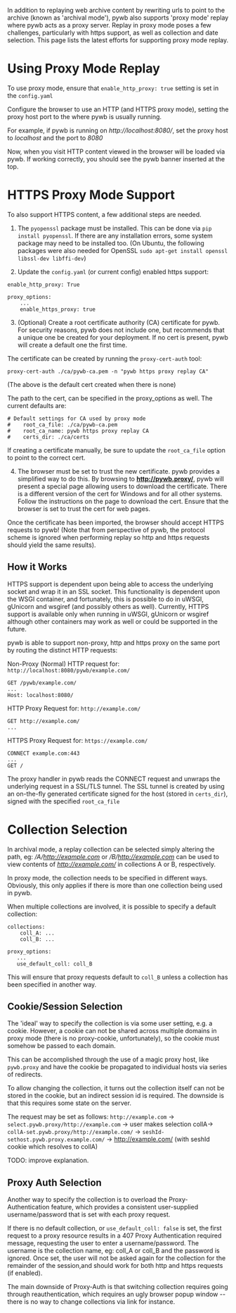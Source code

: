 In addition to replaying web archive content by rewriting urls to point to the archive (known as 'archival mode'), pywb also supports 'proxy mode' replay where pywb acts as a proxy server.
Replay in proxy mode poses a few challenges, particularly with https support, as well as collection and date selection. This page lists the latest efforts for supporting proxy mode replay.

# Using Proxy Mode Replay

To use proxy mode, ensure that `enable_http_proxy: true` setting is set in the `config.yaml`

Configure the browser to use an HTTP (and HTTPS proxy mode), setting the proxy host port
to the where pywb is usually running.

For example, if pywb is running on *http://localhost:8080/*, set the proxy host to *localhost* and the port to *8080*

Now, when you visit HTTP content viewed in the browser will be loaded via pywb. If working correctly, you should see the
pywb banner inserted at the top.

# HTTPS Proxy Mode Support

To also support HTTPS content, a few additional steps are needed.

1. The ``pyopenssl`` package must be installed. This can be done via ``pip install pyopenssl``. If there are any installation errors, some system package may need to be installed too. (On Ubuntu, the following packages were also needed for OpenSSL ``sudo apt-get install openssl libssl-dev libffi-dev``)

2. Update the ``config.yaml`` (or current config) enabled https support:

  ```
  enable_http_proxy: True
  
  proxy_options:
      ...
      enable_https_proxy: true
  ```

3. (Optional) Create a root certificate authority (CA) certificate for pywb. For security reasons, pywb does not include one, but recommends that a unique one be created for your deployment. If no cert is present, pywb will create a default one the first time.

  The certificate can be created by running the `proxy-cert-auth` tool:

  `proxy-cert-auth ./ca/pywb-ca.pem -n "pywb https proxy replay CA"`

  (The above is the default cert created when there is none)

  The path to the cert, can be specified in the proxy_options as well. The current defaults are:
  ```
  # Default settings for CA used by proxy mode
  #    root_ca_file: ./ca/pywb-ca.pem
  #    root_ca_name: pywb https proxy replay CA
  #    certs_dir: ./ca/certs
  ```
  
  If creating a certificate manually, be sure to update the `root_ca_file` option to point to the correct cert.

4. The browser must be set to trust the new certificate. pywb provides a simplified way to do this. By browsing to **http://pywb.proxy/**, pywb will present a special page allowing users to download the certificate. There is a different version of the cert for Windows and for all other systems. Follow the instructions on the page to download the cert. Ensure that the browser is set to trust the cert for web pages.

Once the certificate has been imported, the browser should accept HTTPS requests to pywb!
(Note that from perspective of pywb, the protocol scheme is ignored when performing replay so http and https requests should yield the same results).

## How it Works

HTTPS support is dependent upon being able to access the underlying socket and wrap it in an SSL socket.
This functionality is dependent upon the WSGI container, and fortunately, this is possible to do in uWSGI, gUnicorn and wsgiref (and possibly others as well). Currently, HTTPS support is available only when running in uWSGI, gUnicorn or wsgiref although other containers may work as well or could be supported in the future.

pywb is able to support non-proxy, http and https proxy on the same port by routing the distinct HTTP requests:

Non-Proxy (Normal) HTTP request for: `http://localhost:8080/pywb/example.com/`
```
GET /pywb/example.com/
...
Host: localhost:8080/
```

HTTP Proxy Request for: `http://example.com/`
```
GET http://example.com/
...
```

HTTPS Proxy Request for: `https://example.com/`
```
CONNECT example.com:443
...
GET /
```

The proxy handler in pywb reads the CONNECT request and unwraps the underlying request in a SSL/TLS tunnel.
The SSL tunnel is created by using an on-the-fly generated certificate signed for the host (stored in `certs_dir`), signed with the specified `root_ca_file`

# Collection Selection

In archival mode, a replay collection can be selected simply altering the path, eg:
*/A/http://example.com* or */B/http://example.com* can be used to view contents of *http://example.com/*
in collections A or B, respectively.

In proxy mode, the collection needs to be specified in different ways. Obviously, this only applies if there is more than one collection being used in pywb.

When multiple collections are involved, it is possible to specify a default collection:

```
collections:
    coll_A: ...
    coll_B: ...

proxy_options:
   ...
   use_default_coll: coll_B
```

This will ensure that proxy requests default to `coll_B` unless a collection has been specified in another way.

## Cookie/Session Selection

The 'ideal' way to specify the collection is via some user setting, e.g. a cookie.
However, a cookie can not be shared across multiple domains in proxy mode (there is no proxy-cookie, unfortunately), so the cookie must somehow be passed to each domain.

This can be accomplished through the use of a magic proxy host, like `pywb.proxy` and have the cookie be propagated to individual hosts via series of redirects.

To allow changing the collection, it turns out the collection itself can not be stored in the cookie, but an indirect session id is required. The downside is that this requires some state on the server.

The request may be set as follows: `http://example.com` -> `select.pywb.proxy/http://example.com` -> user makes selection collA-> `collA-set.pywb.proxy/http://example.com/` -> `seshId-sethost.pywb.proxy.example.com/` -> http://example.com/ (with seshId cookie which resolves to collA)

TODO: improve explanation.

## Proxy Auth Selection

Another way to specify the collection is to overload the Proxy-Authentication feature, which provides a consistent user-supplied username/password that is set with each proxy request.

If there is no default collection, or `use_default_coll: false` is set, the first request to a proxy resource results in a 407 Proxy Authentication required message, requesting the user to enter a username/password.
The username is the collection name, eg: coll_A or coll_B and the password is ignored.
Once set, the user will not be asked again for the collection for the remainder of the session,and should work for both http and https requests (if enabled).

The main downside of Proxy-Auth is that switching collection requires going through reauthentication, which requires an ugly browser popup window -- there is no way to change collections via link for instance.
